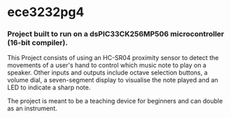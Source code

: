 # ece3232pg4
### Project built to run on a dsPIC33CK256MP506 microcontroller (16-bit compiler).

This Project consists of using an HC-SR04 proximity sensor to detect the movements of a user's hand to control which music note to play on a speaker. 
Other inputs and outputs include octave selection buttons, a volume dial, a seven-segment display to visualise the note played and an LED to indicate a sharp note.

The project is meant to be a teaching device for beginners and can double as an instrument.
